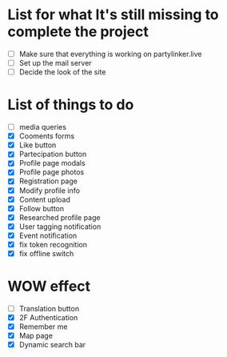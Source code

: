 # List for what It's still missing to complete the project
- [ ] Make sure that everything is working on partylinker.live
- [ ] Set up the mail server
- [ ] Decide the look of the site

# List of things to do
- [ ] media queries
- [x] Cooments forms
- [x] Like button
- [x] Partecipation button
- [x] Profile page modals
- [x] Profile page photos
- [x] Registration page
- [x] Modify profile info
- [x] Content upload
- [x] Follow button
- [x] Researched profile page
- [x] User tagging notification
- [x] Event notification
- [x] fix token recognition
- [x] fix offline switch
# WOW effect
- [ ] Translation button
- [x] 2F Authentication
- [x] Remember me
- [x] Map page
- [x] Dynamic search bar